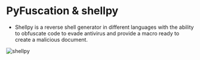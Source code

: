 # PyFuscation & shellpy

- Shellpy is a reverse shell generator in different languages with the ability to obfuscate code to evade antivirus and provide a macro ready to create a malicious document.

![shellpy](https://github.com/user-attachments/assets/b8967d23-2f90-4b52-92e9-0068facc9a4b)

